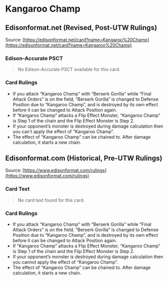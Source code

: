 # Kangaroo Champ

## Edisonformat.net (Revised, Post-UTW Rulings)

Source: [https://edisonformat.net/card?name=Kangaroo%20Champ](https://edisonformat.net/card?name=Kangaroo%20Champ)

### Edison-Accurate PSCT

> No Edison-Accurate PSCT available for this card.

### Card Rulings

*   If you attack “Kangaroo Champ” with “Berserk Gorilla” while “Final Attack Orders” is on the field, “Berserk Gorilla” is changed to Defense Position due to “Kangaroo Champ”, and is destroyed by its own effect before it can be changed to Attack Position again.
*   If “Kangaroo Champ” attacks a Flip Effect Monster, “Kangaroo Champ” is Step 1 of the chain and the Flip Effect Monster is Step 2.
*   If your opponent’s monster is destroyed during damage calculation then you can't apply the effect of “Kangaroo Champ”.
*   The effect of “Kangaroo Champ” can be chained to. After damage calculation, it starts a new chain.


## Edisonformat.com (Historical, Pre-UTW Rulings)

Source: [https://www.edisonformat.com/rulings](https://www.edisonformat.com/rulings)

### Card Text

> No card text found for this card.

### Card Rulings

*   If you attack “Kangaroo Champ” with “Berserk Gorilla” while “Final Attack Orders” is on the field, “Berserk Gorilla” is changed to Defense Position due to “Kangaroo Champ”, and is destroyed by its own effect before it can be changed to Attack Position again.
*   If “Kangaroo Champ” attacks a Flip Effect Monster, “Kangaroo Champ” is Step 1 of the chain and the Flip Effect Monster is Step 2.
*   If your opponent’s monster is destroyed during damage calculation then you cannot apply the effect of “Kangaroo Champ”.
*   The effect of “Kangaroo Champ” can be chained to. After damage calculation, it starts a new chain.


